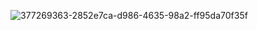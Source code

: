 


![377269363-2852e7ca-d986-4635-98a2-ff95da70f35f](https://github.com/user-attachments/assets/fce10d25-d748-4bcd-9a05-fbe52f31b3dc)


